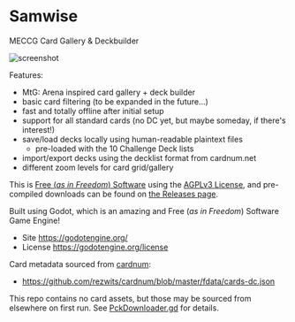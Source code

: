 # Samwise
MECCG Card Gallery &amp; Deckbuilder

![screenshot](https://user-images.githubusercontent.com/18179992/155857321-aa5e0913-bb10-45e8-9468-303b8769538b.png)

Features:
- MtG: Arena inspired card gallery + deck builder
- basic card filtering (to be expanded in the future...)
- fast and totally offline after initial setup
- support for all standard cards (no DC yet, but maybe someday, if there's interest!)
- save/load decks locally using human-readable plaintext files
  - pre-loaded with the 10 Challenge Deck lists
- import/export decks using the decklist format from cardnum.net
- different zoom levels for card grid/gallery

This is [Free (_as in Freedom_) Software](https://www.gnu.org/philosophy/free-sw.en.html) using the [AGPLv3 License](./LICENSE.md#gnu-affero-general-public-license), and pre-compiled downloads can be found on [the Releases page](https://github.com/SylvanSign/samwise/releases).

Built using Godot, which is an amazing and Free (_as in Freedom_) Software Game Engine!
- Site https://godotengine.org/
- License https://godotengine.org/license

Card metadata sourced from [cardnum](https://github.com/rezwits/cardnum):
- https://github.com/rezwits/cardnum/blob/master/fdata/cards-dc.json

This repo contains no card assets, but those may be sourced from elsewhere on first run. See [PckDownloader.gd](./scenes/PckDownloader.gd) for details.
